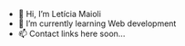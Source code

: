 - 👋 Hi, I’m Letícia Maioli
- 🌱 I’m currently learning Web development
- 📫 Contact links here soon...

<!---
lehhmaioli/lehhmaioli is a ✨ special ✨ repository because its `README.md` (this file) appears on your GitHub profile.
You can click the Preview link to take a look at your changes.
--->
